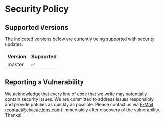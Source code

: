 # Security Policy

## Supported Versions

The indicated versions below are currently being supported with security updates.

| Version | Supported          |
| ------- | ------------------ |
| master  | :white_check_mark: |

## Reporting a Vulnerability

We acknowledge that every line of code that we write may potentially contain security issues.
We are committed to address issues responsibly and provide patches as quickly as possible.
Please contact us via [E-Mail (contact@civicactions.com)](mailto:contact@civicactions.com?subject=Your%20Project:%20Security:=Security%20description:) immediately after discovery of the vulnerability. Thanks!
